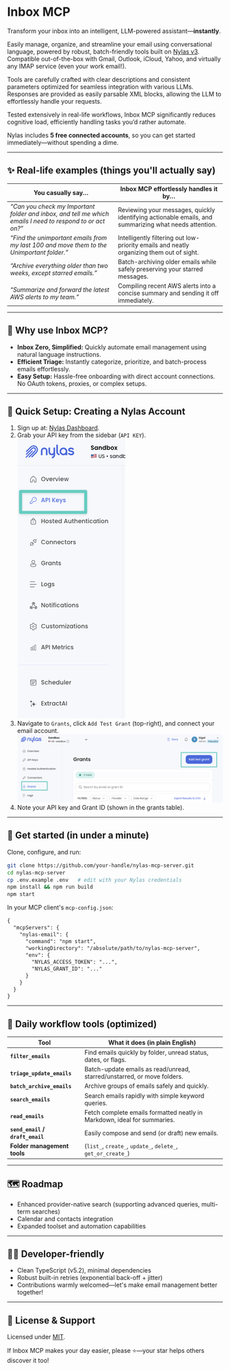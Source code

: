 # Inbox MCP

Transform your inbox into an intelligent, LLM-powered assistant—**instantly**.

Easily manage, organize, and streamline your email using conversational language, powered by robust, batch-friendly tools built on [Nylas v3](https://nylas.com). Compatible out-of-the-box with Gmail, Outlook, iCloud, Yahoo, and virtually any IMAP service (even your work email!).

Tools are carefully crafted with clear descriptions and consistent parameters optimized for seamless integration with various LLMs. Responses are provided as easily parsable XML blocks, allowing the LLM to effortlessly handle your requests.

Tested extensively in real-life workflows, Inbox MCP significantly reduces cognitive load, efficiently handling tasks you’d rather automate.

Nylas includes **5 free connected accounts**, so you can get started immediately—without spending a dime.

---

## ✨ Real-life examples (things you'll actually say)

| You casually say…                                                                                         | Inbox MCP effortlessly handles it by…                                                                 |
| --------------------------------------------------------------------------------------------------------- | ----------------------------------------------------------------------------------------------------- |
| *“Can you check my Important folder and inbox, and tell me which emails I need to respond to or act on?”* | Reviewing your messages, quickly identifying actionable emails, and summarizing what needs attention. |
| *“Find the unimportant emails from my last 100 and move them to the Unimportant folder.”*                 | Intelligently filtering out low-priority emails and neatly organizing them out of sight.              |
| *“Archive everything older than two weeks, except starred emails.”*                                       | Batch-archiving older emails while safely preserving your starred messages.                           |
| *“Summarize and forward the latest AWS alerts to my team.”*                                               | Compiling recent AWS alerts into a concise summary and sending it off immediately.                    |

---

## 🎯 Why use Inbox MCP?

- **Inbox Zero, Simplified:** Quickly automate email management using natural language instructions.
- **Efficient Triage:** Instantly categorize, prioritize, and batch-process emails effortlessly.
- **Easy Setup:** Hassle-free onboarding with direct account connections. No OAuth tokens, proxies, or complex setups.

---

## 📌 Quick Setup: Creating a Nylas Account

1. Sign up at: [Nylas Dashboard](https://dashboard-v3.nylas.com/register?utm_source=docs&utm_medium=devrel-surfaces&utm_campaign=&utm_content=quickstart).
2. Grab your API key from the sidebar (`API KEY`).  
   ![API Key location](api_key_loc.png)
3. Navigate to `Grants`, click `Add Test Grant` (top-right), and connect your email account.  
   ![Grant ID location](grant_loc.png)
4. Note your API key and Grant ID (shown in the grants table).

---

## 🚀 Get started (in under a minute)

Clone, configure, and run:

```bash
git clone https://github.com/your-handle/nylas-mcp-server.git
cd nylas-mcp-server
cp .env.example .env   # edit with your Nylas credentials
npm install && npm run build
npm start
```

In your MCP client's `mcp-config.json`:

```jsonc
{
  "mcpServers": {
    "nylas-email": {
      "command": "npm start",
      "workingDirectory": "/absolute/path/to/nylas-mcp-server",
      "env": {
        "NYLAS_ACCESS_TOKEN": "...",
        "NYLAS_GRANT_ID": "..."
      }
    }
  }
}
```

---

## 🔧 Daily workflow tools (optimized)

| Tool                             | What it does (in plain English)                                          |
| -------------------------------- | ------------------------------------------------------------------------ |
| **`filter_emails`**              | Find emails quickly by folder, unread status, dates, or flags.           |
| **`triage_update_emails`**       | Batch-update emails as read/unread, starred/unstarred, or move folders.  |
| **`batch_archive_emails`**       | Archive groups of emails safely and quickly.                             |
| **`search_emails`**              | Search emails rapidly with simple keyword queries.                       |
| **`read_emails`**                | Fetch complete emails formatted neatly in Markdown, ideal for summaries. |
| **`send_email` / `draft_email`** | Easily compose and send (or draft) new emails.                           |
| **Folder management tools**      | (`list_`, `create_`, `update_`, `delete_`, `get_or_create_`)             |

---

## 🗺️ Roadmap

- Enhanced provider-native search (supporting advanced queries, multi-term searches)
- Calendar and contacts integration
- Expanded toolset and automation capabilities

---

## 👩‍💻 Developer-friendly

- Clean TypeScript (v5.2), minimal dependencies
- Robust built-in retries (exponential back-off + jitter)
- Contributions warmly welcomed—let's make email management better together!

---

## 📄 License & Support

Licensed under [MIT](LICENSE).

If Inbox MCP makes your day easier, please ⭐️—your star helps others discover it too!